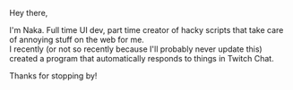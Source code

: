 Hey there,

I'm Naka.  Full time UI dev, part time creator of hacky scripts that take care of annoying stuff on the web for me.  
I recently (or not so recently because I'll probably never update this) created a program that automatically responds to things in Twitch Chat.

Thanks for stopping by!
